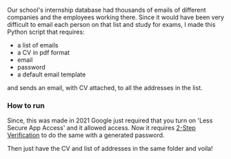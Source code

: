 Our school's internship database had thousands of emails of different companies and the employees working there. 
Since it would have been very difficult to email each person on that list and study for exams, I made this Python script that requires:
  - a list of emails
  - a CV in pdf format
  - email
  - password
  - a default email template

and sends an email, with CV attached, to all the addresses in the list.

### How to run
Since, this was made in 2021 Google just required that you turn on 'Less Secure App Access' and it allowed access.
Now it requires [2-Step Verification](https://towardsdatascience.com/automate-sending-emails-with-gmail-in-python-449cc0c3c317) to do the same with a generated password.

Then just have the CV and list of addresses in the same folder and voila!

